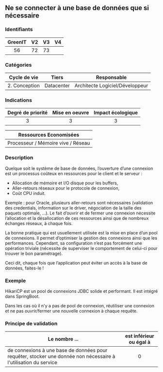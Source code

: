 ## Ne se connecter à une base de données que si nécessaire

### Identifiants

| GreenIT |  V2  |  V3  |  V4  |
|:-------:|:----:|:----:|:----:|
|   56   | 72  | 73  |      |

### Catégories

| Cycle de vie |  Tiers  |  Responsable  |
|:---------:|:----:|:----:|
| 2. Conception | Datacenter | Architecte Logiciel/Développeur |

### Indications

| Degré de priorité |      Mise en oeuvre       |  Impact écologique    |
|:-------------------:|:-------------------------:|:---------------------:|
| 3 | 3 | 3 |

|Ressources Economisées                                      |
|:----------------------------------------------------------:|
| Processeur / Mémoire vive / Réseau   |

### Description
Quelque soit le système de base de données, l’ouverture d’une connexion est un processus coûteux en ressources pour le client et le serveur :
*	Allocation de mémoire et I/O disque pour les buffers,
*	Aller-retours réseaux pour le protocole de connexion,
*	Coût CPU induit.

Exemple :  pour Oracle, plusieurs aller-retours sont nécessaires (validation des credentials, information sur le driver, négociation de la taille des paquets optimale, ...).
Le fait d’ouvrir et de fermer une connexion nécessite l’allocation et la désallocation de ces ressources ainsi que de nombreux échanges réseaux, à chaque fois.

La bonne pratique qui est usuellement utilisée est la mise en place d’un pool de connexions.
Il permet d’optimiser la gestion des connexions ainsi que les performances. Cependant, sa configuration n’est pas forcément une opération triviale (nécessite de superviser le comportement de celui-ci pour trouver le bon paramétrage).

Ceci dit, chaque fois que l’application peut éviter un accès à la base de données, faites-le !
### Exemple

HikariCP est un pool de connexions JDBC solide et performant. Il est intégré dans SpringBoot.

Dans les cas où il n'y a pas de pool de connexion, réutiliser une connexion et ne pas ouvrir/fermer une nouvelle connexion à chaque requête.


### Principe de validation

| Le nombre ...     | est inférieur ou égal à   |  
|-------------------|:-------------------------:|
|  de connexions à une base de données pour requêter, stocker une donnée non nécessaire à l'utilisation du service | 0  |

